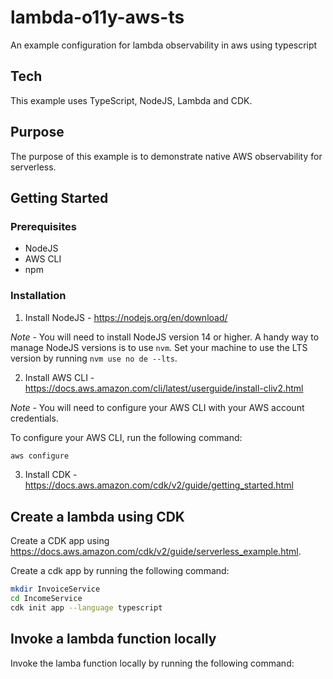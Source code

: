 # lambda-o11y-aws-ts
An example configuration for lambda observability in aws using typescript

## Tech

This example uses TypeScript, NodeJS, Lambda and CDK. 

## Purpose

The purpose of this example is to demonstrate native AWS observability for serverless.

## Getting Started

### Prerequisites

- NodeJS
- AWS CLI
- npm

### Installation

1. Install NodeJS - https://nodejs.org/en/download/

*Note* - You will need to install NodeJS version 14 or higher. A handy way to manage NodeJS versions is to use `nvm`. Set your machine to use the LTS version by running `nvm use no
de --lts`.

2. Install AWS CLI - https://docs.aws.amazon.com/cli/latest/userguide/install-cliv2.html

*Note* - You will need to configure your AWS CLI with your AWS account credentials.

To configure your AWS CLI, run the following command:

```bash
aws configure
```

3. Install CDK - https://docs.aws.amazon.com/cdk/v2/guide/getting_started.html

## Create a lambda using CDK

Create a CDK app using https://docs.aws.amazon.com/cdk/v2/guide/serverless_example.html. 

Create a cdk app by running the following command:

```bash
mkdir InvoiceService
cd IncomeService
cdk init app --language typescript
```

## Invoke a lambda function locally

Invoke the lamba function locally by running the following command:
